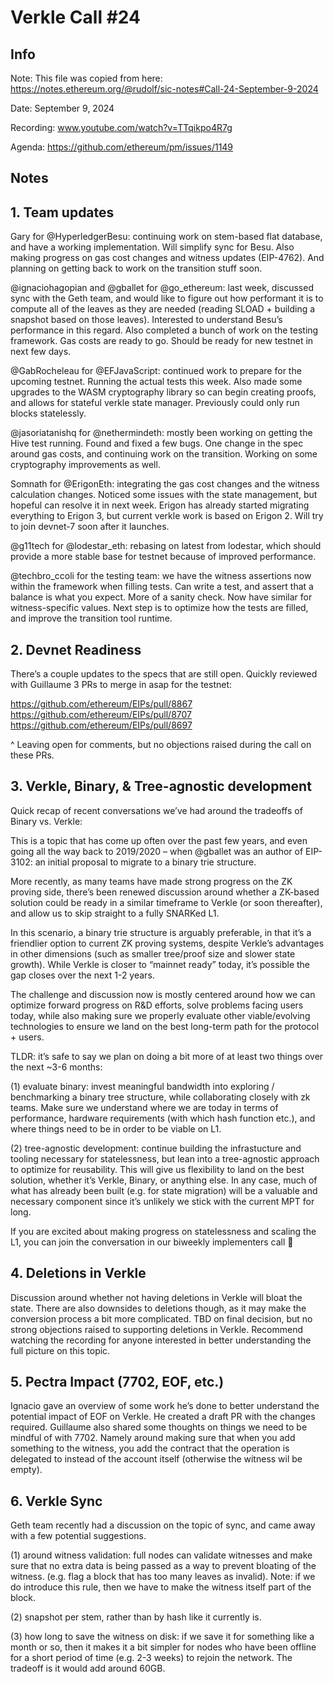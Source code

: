 # Verkle Call #24
## Info
Note: This file was copied from here: https://notes.ethereum.org/@rudolf/sic-notes#Call-24-September-9-2024

Date: September 9, 2024

Recording: www.youtube.com/watch?v=TTqikpo4R7g

Agenda: https://github.com/ethereum/pm/issues/1149

## Notes

## 1. Team updates

Gary for @HyperledgerBesu: continuing work on stem-based flat database, and have a working implementation. Will simplify sync for Besu. Also making progress on gas cost changes and witness updates (EIP-4762). And planning on getting back to work on the transition stuff soon.

@ignaciohagopian and @gballet for @go_ethereum: last week, discussed sync with the Geth team, and would like to figure out how performant it is to compute all of the leaves as they are needed (reading SLOAD + building a snapshot based on those leaves). Interested to understand Besu’s performance in this regard. Also completed a bunch of work on the testing framework. Gas costs are ready to go. Should be ready for new testnet in next few days.

@GabRocheleau for @EFJavaScript: continued work to prepare for the upcoming testnet. Running the actual tests this week. Also made some upgrades to the WASM cryptography library so can begin creating proofs, and allows for stateful verkle state manager. Previously could only run blocks statelessly.

@jasoriatanishq for @nethermindeth: mostly been working on getting the Hive test running. Found and fixed a few bugs. One change in the spec around gas costs, and continuing work on the transition. Working on some cryptography improvements as well.

Somnath for @ErigonEth: integrating the gas cost changes and the witness calculation changes. Noticed some issues with the state management, but hopeful can resolve it in next week. Erigon has already started migrating everything to Erigon 3, but current verkle work is based on Erigon 2. Will try to join devnet-7 soon after it launches.

@g11tech for @lodestar_eth: rebasing on latest from lodestar, which should provide a more stable base for testnet because of improved performance.

@techbro_ccoli for the testing team: we have the witness assertions now within the framework when filling tests. Can write a test, and assert that a balance is what you expect. More of a sanity check. Now have similar for witness-specific values. Next step is to optimize how the tests are filled, and improve the transition tool runtime.

## 2. Devnet Readiness

There’s a couple updates to the specs that are still open. Quickly reviewed with Guillaume 3 PRs to merge in asap for the testnet:

https://github.com/ethereum/EIPs/pull/8867
https://github.com/ethereum/EIPs/pull/8707
https://github.com/ethereum/EIPs/pull/8697

^ Leaving open for comments, but no objections raised during the call on these PRs.

## 3. Verkle, Binary, & Tree-agnostic development


Quick recap of recent conversations we’ve had around the tradeoffs of Binary vs. Verkle:

This is a topic that has come up often over the past few years, and even going all the way back to 2019/2020 – when @gballet was an author of EIP-3102: an initial proposal to migrate to a binary trie structure.

More recently, as many teams have made strong progress on the ZK proving side, there’s been renewed discussion around whether a ZK-based solution could be ready in a similar timeframe to Verkle (or soon thereafter), and allow us to skip straight to a fully SNARKed L1.

In this scenario, a binary trie structure is arguably preferable, in that it’s a friendlier option to current ZK proving systems, despite Verkle’s advantages in other dimensions (such as smaller tree/proof size and slower state growth). While Verkle is closer to “mainnet ready” today, it’s possible the gap closes over the next 1-2 years.

The challenge and discussion now is mostly centered around how we can optimize forward progress on R&D efforts, solve problems facing users today, while also making sure we properly evaluate other viable/evolving technologies to ensure we land on the best long-term path for the protocol + users.

TLDR:
it’s safe to say we plan on doing a bit more of at least two things over the next ~3-6 months:

(1) evaluate binary: invest meaningful bandwidth into exploring / benchmarking a binary tree structure, while collaborating closely with zk teams. Make sure we understand where we are today in terms of performance, hardware requirements (with which hash function etc.), and where things need to be in order to be viable on L1.

(2) tree-agnostic development: continue building the infrastucture and tooling necessary for statelessness, but lean into a tree-agnostic approach to optimize for reusability. This will give us flexibility to land on the best solution, whether it’s Verkle, Binary, or anything else. In any case, much of what has already been built (e.g. for state migration) will be a valuable and necessary component since it’s unlikely we stick with the current MPT for long.

If you are excited about making progress on statelessness and scaling the L1, you can join the conversation in our biweekly implementers call 🚀

## 4. Deletions in Verkle
Discussion around whether not having deletions in Verkle will bloat the state. There are also downsides to deletions though, as it may make the conversion process a bit more complicated. TBD on final decision, but no strong objections raised to supporting deletions in Verkle. Recommend watching the recording for anyone interested in better understanding the full picture on this topic.

## 5. Pectra Impact (7702, EOF, etc.)
Ignacio gave an overview of some work he’s done to better understand the potential impact of EOF on Verkle. He created a draft PR with the changes required. Guillaume also shared some thoughts on things we need to be mindful of with 7702. Namely around making sure that when you add something to the witness, you add the contract that the operation is delegated to instead of the account itself (otherwise the witness wil be empty).

## 6. Verkle Sync
Geth team recently had a discussion on the topic of sync, and came away with a few potential suggestions.

(1) around witness validation: full nodes can validate witnesses and make sure that no extra data is being passed as a way to prevent bloating of the witness. (e.g. flag a block that has too many leaves as invalid). Note: if we do introduce this rule, then we have to make the witness itself part of the block.

(2) snapshot per stem, rather than by hash like it currently is.

(3) how long to save the witness on disk: if we save it for something like a month or so, then it makes it a bit simpler for nodes who have been offline for a short period of time (e.g. 2-3 weeks) to rejoin the network. The tradeoff is it would add around 60GB.